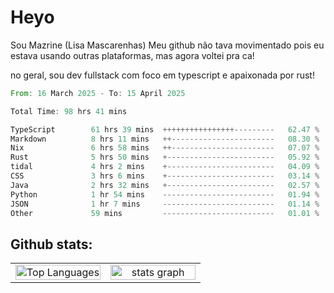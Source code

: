 # Heyo

Sou Mazrine (Lisa Mascarenhas)
Meu github não tava movimentado pois eu estava usando outras plataformas, mas agora voltei pra ca!

no geral, sou dev fullstack com foco em typescript e apaixonada por rust!
<!--START_SECTION:waka-->

```rust
From: 16 March 2025 - To: 15 April 2025

Total Time: 98 hrs 41 mins

TypeScript        61 hrs 39 mins  ++++++++++++++++---------   62.47 %
Markdown          8 hrs 11 mins   ++-----------------------   08.30 %
Nix               6 hrs 58 mins   ++-----------------------   07.07 %
Rust              5 hrs 50 mins   +------------------------   05.92 %
tidal             4 hrs 2 mins    +------------------------   04.09 %
CSS               3 hrs 6 mins    +------------------------   03.14 %
Java              2 hrs 32 mins   +------------------------   02.57 %
Python            1 hr 54 mins    -------------------------   01.94 %
JSON              1 hr 7 mins     -------------------------   01.14 %
Other             59 mins         -------------------------   01.01 %
```

<!--END_SECTION:waka-->

<!--
**Mazrine/Mazrine** is a ✨ _special_ ✨ repository because its `README.md` (this file) appears on your GitHub profile.

Here are some ideas to get you started:

- 🔭 I’m currently working on ...
- 🌱 I’m currently learning ...
- 👯 I’m looking to collaborate on ...
- 🤔 I’m looking for help with ...
- 💬 Ask me about ...
- 📫 How to reach me: ...
- 😄 Pronouns: ...
- ⚡ Fun fact: ...
-->


## Github stats:

<div align="center">
  <table width="100%">
    <tr>
      <td align="center" width="50%">
        <img src="https://github-readme-stats.vercel.app/api/top-langs/?username=mazrine&theme=tokyonight&layout=donut&langs_count=10&locale=pt-br" width="100%" alt="Top Languages" />
      </td>
      <td align="center" width="50%">
        <img src="https://github-readme-stats-yxqy.vercel.app/api?username=mazrine&hide_title=false&hide_rank=false&show_icons=true&count_private=true&disable_animations=false&theme=midnight-purple&locale=en&hide_border=true&order=1" width="100%" alt="stats graph" />
      </td>
    </tr>
  </table>
</div>
